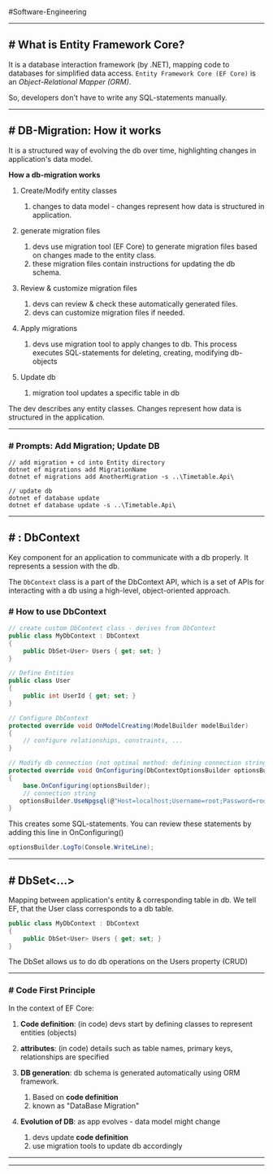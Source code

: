 #Software-Engineering 

---
## # What is Entity Framework Core?

It is a database interaction framework (by .NET), mapping code to databases for simplified data access.
`Entity Framework Core (EF Core)` is an _Object-Relational Mapper (ORM)_.

So, developers don't have to write any SQL-statements manually.

---
## # DB-Migration: How it works

It is a structured way of evolving the db over time, highlighting changes in application's data model.

**How a db-migration works**

1. Create/Modify entity classes
	1. changes to data model - changes represent how data is structured in application.
	   
2. generate migration files
	1. devs use migration tool (EF Core) to generate migration files based on changes made to the entity class.
	2. these migration files contain instructions for updating the db schema.
	   
3. Review & customize migration files
	1. devs can review & check these automatically generated files.
	2. devs can customize migration files if needed.
	   
4. Apply migrations
	1. devs use migration tool to apply changes to db. This process executes SQL-statements for deleting, creating, modifying db-objects
	   
5. Update db
	1. migration tool updates a specific table in db
	   
The dev describes any entity classes. Changes represent how data is structured in the application.

---
### # Prompts: Add Migration; Update DB

```terminal
// add migration + cd into Entity directory
dotnet ef migrations add MigrationName
dotnet ef migrations add AnotherMigration -s ..\Timetable.Api\  

// update db
dotnet ef database update
dotnet ef database update -s ..\Timetable.Api\ 
```

---
## # : DbContext

Key component for an application to communicate with a db properly.
It represents a session with the db.

The `DbContext` class is a part of the DbContext API, which is a set of APIs for interacting with a db using a high-level, object-oriented approach.

### # How to use DbContext

```csharp
// create custom DbContext class - derives from DbContext
public class MyDbContext : DbContext
{
	public DbSet<User> Users { get; set; } 
}

// Define Entities
public class User
{
	public int UserId { get; set; }
}

// Configure DbContext
protected override void OnModelCreating(ModelBuilder modelBuilder)
{
	// configure relationships, constraints, ...
}

// Modify db connection (not optimal method: defining connection string!)
protected override void OnConfiguring(DbContextOptionsBuilder optionsBuilder)   
{  
    base.OnConfiguring(optionsBuilder);
	// connection string
   optionsBuilder.UseNpgsql(@"Host=localhost;Username=root;Password=root;Database=db"); 
}
```


This creates some SQL-statements.
You can review these statements by adding this line in OnConfiguring()

```csharp
optionsBuilder.LogTo(Console.WriteLine);
```

---
## # DbSet<...>

Mapping between application's entity & corresponding table in db. 
We tell EF, that the User class corresponds to a db table.

```csharp
public class MyDbContext : DbContext
{
	public DbSet<User> Users { get; set; } 
}
```

The DbSet allows us to do db operations on the Users property (CRUD)

---
### # Code First Principle

In the context of EF Core:

1. **Code definition**: (in code) devs start by defining classes to represent entities (objects)
   
2. **attributes**: (in code) details such as table names, primary keys, relationships are specified
   
3. **DB generation**: db schema is generated automatically using ORM framework.
	1. Based on **code definition**
	2. known as "DataBase Migration"
	   
4. **Evolution of DB**: as app evolves - data model might change
	1. devs update **code definition**
	2. use migration tools to update db accordingly

---
---
